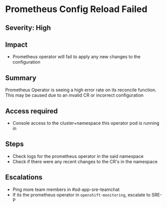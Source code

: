 # Prometheus Config Reload Failed

## Severity: High

## Impact

- Prometheus operator will fail to apply any new changes to the configuration

## Summary

Prometheus Operator is seeing a high error rate on its reconcile function. This may be caused due to an invalid CR or incorrect configuration

## Access required

- Console access to the cluster+namespace this operator pod is running in

## Steps

- Check logs for the prometheus operator in the said namespace
- Check if there were any recent changes to the CR's in the namespace

## Escalations

- Ping more team members in #sd-app-sre-teamchat
- If its the prometheus operator in `openshift-monitoring`, escalate to SRE-P
